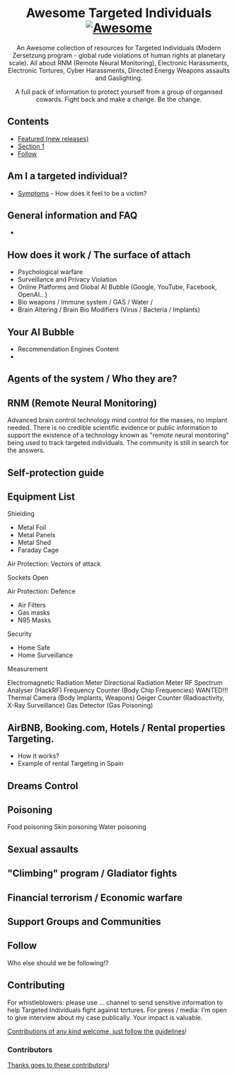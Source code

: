 <div align="center">

<!-- title -->

<!--lint ignore no-dead-urls-->

# Awesome Targeted Individuals [![Awesome](https://awesome.re/badge.svg)](https://awesome.re) 

<!-- subtitle -->

An Awesome collection of resources for Targeted Individuals (Modern Zersetzung program - global rude violations of human rights at planetary scale).
All about RNM (Remote Neural Monitoring), Electronic Harassments, Electronic Tortures, Cyber Harassments, Directed Energy Weapons assaults and Gaslighting.

<!-- description -->

A full pack of information to protect yourself from a group of organised cowards.
Fight back and make a change. Be the change.

</div>

<!-- TOC -->

## Contents

- [Featured (new releases)](#featured-new-releases)
- [Section 1](#section-1)
- [Follow](#follow)

<!-- CONTENT -->

## Am I a targeted individual?

- [Symptoms](https://stop007.org/home/how-is-it-all-possible/for-new-victims/) - How does it feel to be a victim?

## General information and FAQ

- 

## How does it work / The surface of attach

* Psychological warfare
* Surveillance and Privacy Violation
* Online Platforms and Global AI Bubble (Google, YouTube, Facebook, OpenAI...)
* Bio weapons / Immune system / GAS / Water /
* Brain Altering / Brain Bio Modifiers (Virus / Bacteria / Implants)

## Your AI Bubble

* Recommendation Engines Content
* 

## Agents of the system / Who they are?


## RNM (Remote Neural Monitoring)

Advanced brain control technology mind control for the masses, no implant needed.
There is no credible scientific evidence or public information to support the existence of a technology
known as "remote neural monitoring" being used to track targeted individuals. 
The community is still in search for the answers.


## Self-protection guide

## Equipment List

Shielding

* Metal Foil 
* Metal Panels
* Metal Shed
* Faraday Cage

Air Protection: Vectors of attack

Sockets
Open

Air Protection: Defence

* Air Filters
* Gas masks
* N95 Masks

Security

* Home Safe
* Home Surveillance

Measurement

Electromagnetic Radiation Meter
Directional Radiation Meter 
RF Spectrum Analyser (HackRF)
Frequency Counter (Body Chip Frequencies) WANTED!!!
Thermal Camera (Body Implants, Weapons)
Geiger Counter (Radioactivity, X-Ray Surveillance)
Gas Detector (Gas Poisoning)


## AirBNB, Booking.com, Hotels / Rental properties Targeting.

- How it works?
- Example of rental Targeting in Spain

## Dreams Control

## Poisoning

Food poisoning
Skin poisoning
Water poisoning

## Sexual assaults 

## "Climbing" program / Gladiator fights

## Financial terrorism / Economic warfare

## Support Groups and Communities


<!-- END CONTENT -->

## Follow

<!-- list people worth following on social sites (Twitter, LinkedIn, GitHub, YouTube etc.) -->

Who else should we be following!?

## Contributing

For whistleblowers: please use ... channel to send sensitive information to help Targeted Individuals fight against tortures.
For press / media: I'm open to give interview about my case publically. Your impact is valuable.

[Contributions of any kind welcome, just follow the guidelines](contributing.md)!

### Contributors

[Thanks goes to these contributors](https://github.com/YOUR_GITHUB_USER/YOUR_REPO/graphs/contributors)!
